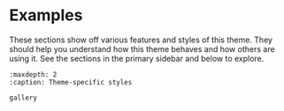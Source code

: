 # Examples

These sections show off various features and styles of this theme. They should help you understand how this theme behaves and how others are using it. See the sections in the primary sidebar and below to explore.


```{toctree}
:maxdepth: 2
:caption: Theme-specific styles

gallery
```
